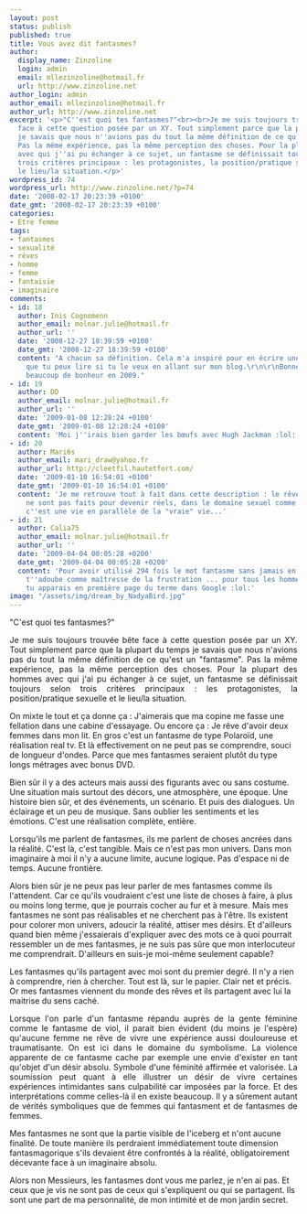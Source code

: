 ```yaml
---
layout: post
status: publish
published: true
title: Vous avez dit fantasmes?
author:
  display_name: Zinzoline
  login: admin
  email: mllezinzoline@hotmail.fr
  url: http://www.zinzoline.net
author_login: admin
author_email: mllezinzoline@hotmail.fr
author_url: http://www.zinzoline.net
excerpt: '<p>"C''est quoi tes fantasmes?"<br><br>Je me suis toujours trouvée bête
  face à cette question posée par un XY. Tout simplement parce que la plupart du temps
  je savais que nous n''avions pas du tout la même définition de ce qu''est un "fantasme".
  Pas la même expérience, pas la même perception des choses. Pour la plupart des hommes
  avec qui j''ai pu échanger à ce sujet, un fantasme se définissait toujours selon
  trois critères principaux : les protagonistes, la position/pratique sexuelle et
  le lieu/la situation.</p>'
wordpress_id: 74
wordpress_url: http://www.zinzoline.net/?p=74
date: '2008-02-17 20:23:39 +0100'
date_gmt: '2008-02-17 20:23:39 +0100'
categories:
- Etre femme
tags:
- fantasmes
- sexualité
- rêves
- homme
- femme
- fantaisie
- imaginaire
comments:
- id: 18
  author: Inis Cognomenn
  author_email: molnar.julie@hotmail.fr
  author_url: ''
  date: '2008-12-27 18:39:59 +0100'
  date_gmt: '2008-12-27 18:39:59 +0100'
  content: "A chacun sa définition. Cela m'a inspiré pour en écrire une histoire...
    que tu peux lire si tu le veux en allant sur mon blog.\r\n\r\nBonnes fêtes et
    beaucoup de bonheur en 2009."
- id: 19
  author: DD
  author_email: molnar.julie@hotmail.fr
  author_url: ''
  date: '2009-01-08 12:28:24 +0100'
  date_gmt: '2009-01-08 12:28:24 +0100'
  content: 'Moi j''irais bien garder les bœufs avec Hugh Jackman :lol:'
- id: 20
  author: Mari6s
  author_email: mari_draw@yahoo.fr
  author_url: http://cleetfil.hautetfort.com/
  date: '2009-01-10 16:54:01 +0100'
  date_gmt: '2009-01-10 16:54:01 +0100'
  content: 'Je me retrouve tout à fait dans cette description : le rêve, l''imagination
    ne sont pas faits pour devenir réels, dans le domaine sexuel comme dans les autres;
    c''est une vie en parallèle de la "vraie" vie...'
- id: 21
  author: Calia75
  author_email: molnar.julie@hotmail.fr
  author_url: ''
  date: '2009-04-04 00:05:28 +0200'
  date_gmt: '2009-04-04 00:05:28 +0200'
  content: 'Pour avoir utilisé 294 fois le mot fantasme sans jamais en parler, je
    t''adoube comme maîtresse de la frustration ... pour tous les hommes pour qui
    tu apparais en première page du terme dans Google :lol:'
image: "/assets/img/dream_by_NadyaBird.jpg"
---
```

<p style="text-align: justify;">"C'est quoi tes fantasmes?"</p>
<p style="text-align: justify;">Je me suis toujours trouvée bête face à cette question posée par un XY. Tout simplement parce que la plupart du temps je savais que nous n'avions pas du tout la même définition de ce qu'est un "fantasme". Pas la même expérience, pas la même perception des choses. Pour la plupart des hommes avec qui j'ai pu échanger à ce sujet, un fantasme se définissait toujours selon trois critères principaux : les protagonistes, la position/pratique sexuelle et le lieu/la situation.<a id="more"></a><a id="more-74"></a></p>
<p>On mixte le tout et ça donne ça : J'aimerais que ma copine me fasse une fellation dans une cabine d'essayage. Ou encore ça : Je rêve d'avoir deux femmes dans mon lit. En gros c'est un fantasme de type Polaroïd, une réalisation real tv. Et là effectivement on ne peut pas se comprendre, souci de longueur d'ondes. Parce que mes fantasmes seraient plutôt du type longs métrages avec bonus DVD.</p>
<p>Bien sûr il y a des acteurs mais aussi des figurants avec ou sans costume. Une situation mais surtout des décors, une atmosphère, une époque. Une histoire bien sûr, et des événements, un scénario. Et puis des dialogues. Un éclairage et un peu de musique. Sans oublier les sentiments et les émotions. C'est une réalisation complète, entière.</p>
<p>Lorsqu'ils me parlent de fantasmes, ils me parlent de choses ancrées dans la réalité. C'est là, c'est tangible. Mais ce n'est pas mon univers. Dans mon imaginaire à moi il n'y a aucune limite, aucune logique. Pas d'espace ni de temps. Aucune frontière.</p>
<p>Alors bien sûr je ne peux pas leur parler de mes fantasmes comme ils l'attendent. Car ce qu'ils voudraient c'est une liste de choses à faire, à plus ou moins long terme, que je pourrais cocher au fur et à mesure. Mais mes fantasmes ne sont pas réalisables et ne cherchent pas à l'être. Ils existent pour colorer mon univers, adoucir la réalité, attiser mes désirs. Et d'ailleurs quand bien même j'essaierais d'expliquer avec des mots ce à quoi pourrait ressembler un de mes fantasmes, je ne suis pas sûre que mon interlocuteur me comprendrait. D'ailleurs en suis-je moi-même seulement capable?</p>
<p>Les fantasmes qu'ils partagent avec moi sont du premier degré. Il n'y a rien à comprendre, rien à chercher. Tout est là, sur le papier. Clair net et précis. Or mes fantasmes viennent du monde des rêves et ils partagent avec lui la maitrise du sens caché.</p>
<p style="text-align: justify;">Lorsque l'on parle d'un fantasme répandu auprès de la gente féminine comme le fantasme de viol, il parait bien évident (du moins je l'espère) qu'aucune femme ne rêve de vivre une expérience aussi douloureuse et traumatisante. On est ici dans le domaine du symbolisme. La violence apparente de ce fantasme cache par exemple une envie d'exister en tant qu'objet d'un désir absolu. Symbole d'une féminité affirmée et valorisée. La soumission peut quant à elle illustrer un désir de vivre certaines expériences intimidantes sans culpabilité car imposées par la force. Et des interprétations comme celles-là il en existe beaucoup. Il y a sûrement autant de vérités symboliques que de femmes qui fantasment et de fantasmes de femmes.</p>
<p>Mes fantasmes ne sont que la partie visible de l'iceberg et n'ont aucune finalité. De toute manière ils perdraient immédiatement toute dimension fantasmagorique s'ils devaient être confrontés à la réalité, obligatoirement décevante face à un imaginaire absolu.</p>
<p>Alors non Messieurs, les fantasmes dont vous me parlez, je n'en ai pas. Et ceux que je vis ne sont pas de ceux qui s'expliquent ou qui se partagent. Ils sont une part de ma personnalité, de mon intimité et de mon jardin secret.</p>
